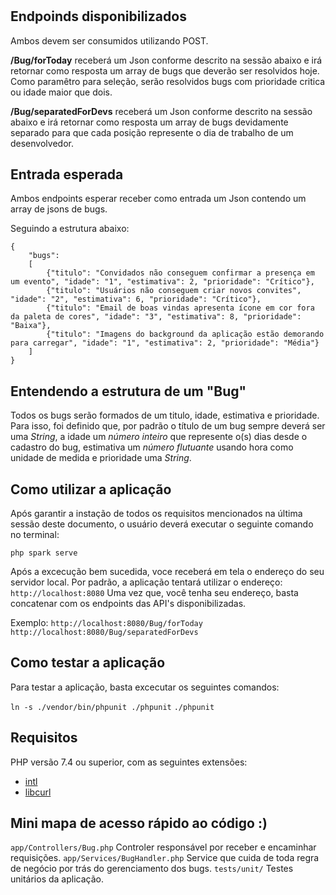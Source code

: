 # 
## Endpoinds disponibilizados

Ambos devem ser consumidos utilizando POST.

**/Bug/forToday** receberá um Json conforme descrito na sessão abaixo e irá retornar como resposta um array de bugs que deverão ser resolvidos hoje. Como paramêtro para seleção, serão resolvidos bugs com prioridade critica ou idade maior que dois.

**/Bug/separatedForDevs** receberá um Json conforme descrito na sessão abaixo e irá retornar como resposta um array de bugs devidamente separado para que cada posição represente o dia de trabalho de um desenvolvedor.

## Entrada esperada

Ambos endpoints esperar receber como entrada um Json contendo um array de jsons de bugs.

Seguindo a estrutura abaixo: 

```
{
    "bugs": 
    [
        {"titulo": "Convidados não conseguem confirmar a presença em um evento", "idade": "1", "estimativa": 2, "prioridade": "Crítico"},
        {"titulo": "Usuários não conseguem criar novos convites", "idade": "2", "estimativa": 6, "prioridade": "Crítico"},
        {"titulo": "Email de boas vindas apresenta ícone em cor fora da paleta de cores", "idade": "3", "estimativa": 8, "prioridade": "Baixa"},
        {"titulo": "Imagens do background da aplicação estão demorando para carregar", "idade": "1", "estimativa": 2, "prioridade": "Média"}
    ]
}
```

## Entendendo a estrutura de um "Bug" 

Todos os bugs serão formados de um titulo, idade, estimativa e prioridade. Para isso, foi definido que, por padrão o título de um bug sempre deverá ser uma *String*, a idade um *número inteiro* que represente o(s) dias desde o cadastro do bug, estimativa um *número flutuante* usando hora como unidade de medida e prioridade uma *String*.

## Como utilizar a aplicação

Após garantir a instação de todos os requisitos mencionados na última sessão deste documento, o usuário deverá executar o seguinte comando no terminal: 

`php spark serve`

Após a excecução bem sucedida, voce receberá em tela o endereço do seu servidor local.
Por padrão, a aplicação tentará utilizar o endereço: `http://localhost:8080`
Uma vez que, você tenha seu endereço, basta concatenar com os endpoints das API's disponibilizadas. 

Exemplo: 
`http://localhost:8080/Bug/forToday`
`http://localhost:8080/Bug/separatedForDevs`

## Como testar a aplicação

Para testar a aplicação, basta excecutar os seguintes comandos: 

`ln -s ./vendor/bin/phpunit ./phpunit`
`./phpunit`

## Requisitos

PHP versão 7.4 ou superior, com as seguintes extensões:

- [intl](http://php.net/manual/en/intl.requirements.php)
- [libcurl](http://php.net/manual/en/curl.requirements.php)

## Mini mapa de acesso rápido ao código :)

`app/Controllers/Bug.php` Controler responsável por receber e encaminhar requisições.
`app/Services/BugHandler.php` Service que cuida de toda regra de negócio por trás do gerenciamento dos bugs.
`tests/unit/` Testes unitários da aplicação. 
